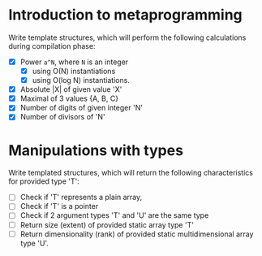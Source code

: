 
# Introduction to metaprogramming
Write template structures, which will perform the following calculations during compilation phase:
- [x] Power `a^N`, where `N` is an integer
	- [x] using O(N) instantiations
	- [x] using O(log N) instantiations. 
- [x] Absolute |X| of given value 'X'
- [x] Maximal of 3 values {A, B, C}
- [x] Number of digits of given integer 'N'
- [x] Number of divisors of 'N'
# Manipulations with types  
Write templated structures, which will return the following characteristics  
for provided type 'T':  
- [ ] Check if 'T' represents a plain array,  
- [ ] Check if 'T' is a pointer
- [ ] Check if 2 argument types 'T' and 'U' are the same type
- [ ] Return size (extent) of provided static array type 'T'
- [ ] Return dimensionality (rank) of provided static multidimensional array type 'U'.